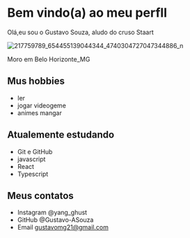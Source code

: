 # Bem vindo(a) ao meu perfll

Olá,eu sou o Gustavo Souza, aludo do cruso Staart
 
![217759789_654455139044344_4740304727047344886_n](https://user-images.githubusercontent.com/89176518/189484534-5b027499-f0cf-4e43-9e95-f96b84d134ab.jpg)

Moro em Belo Horizonte_MG

## Mus hobbies

- ler
- jogar videogeme
- animes mangar

## Atualemente estudando 

- Git e GitHub
- javascript
- React
- Typescript

## Meus contatos

- Instagram @yang_ghust
- GitHub @Gustavo-ASouza
- Email gustavomg21@gmail.com
